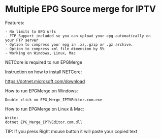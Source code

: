 # Multiple EPG Source merge for IPTV
Features:
```
- No limits to EPG urls
- FTP Support included so you can upload your epg automatically on your FTP server
- Option to compress your epg in .xz,.gzip or .gz archive.
- Option to compress xml file dimension by 5%
- Working on Windows, Linux, Mac
```

NETCore is required to run EPGMerge

Instruction on how to install NETCore:

https://dotnet.microsoft.com/download




How to run EPGMerge on Windows:
```
Double click on EPG_Merge_IPTVEditor.com.exe
```


How to run EPGMerge on Linux & Mac:
```Open your terminal and go in EPGMerge by IPTVEditor.com directory.
Write:
dotnet EPG_Merge_IPTVEditor.com.dll
```


TIP: If you press Right mouse button it will paste your copied text
